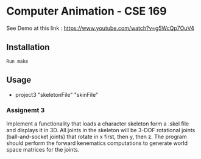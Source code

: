 # Computer Animation - CSE 169

See Demo at this link : https://www.youtube.com/watch?v=g5WcQp7OuV4
## Installation

```
Run make
```
## Usage

* project3 "skeletonFile" "skinFile"


### Assignemt 3

Implement a functionality that loads a character skeleton form a .skel file and displays it in 3D. All joints in the skeleton will be 3-DOF rotational joints (ball-and-socket joints) that rotate in x first, then y, then z. 
The program should perform the forward kenematics computations to generate world space matrices for the joints.

